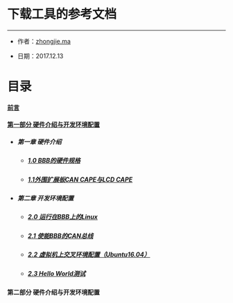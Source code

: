 # 下载工具的参考文档

---

* 作者：[zhongjie.ma](https://github.com/GoodnightV)

* 日期：2017.12.13

# 目录

#### [前言](/Intro.md)

#### [第一部分 硬件介绍与开发环境配置](/Part1/Part1.md)

* ##### 第一章 硬件介绍

  * ##### [1.0 BBB的硬件规格](/BBB_Hardware.md)
  * ##### [1.1外围扩展板CAN CAPE与LCD CAPE](/CAPE_Hardware.md)
* ##### 第二章 开发环境配置

  * ##### [2.0 运行在BBB上的Linux](/BBB_Linux.md)
  * ##### [2.1 使能BBB的CAN总线](/Part1/2.1BBB_CAN.md)
  * ##### [2.2 虚拟机上交叉环境配置（Ubuntu16.04）](/Part1/2.2Cross_Compiler)
  * ##### [2.3 Hello World测试](/Part1/2.3HelloWorld)

#### 第二部分 硬件介绍与开发环境配置

## 



